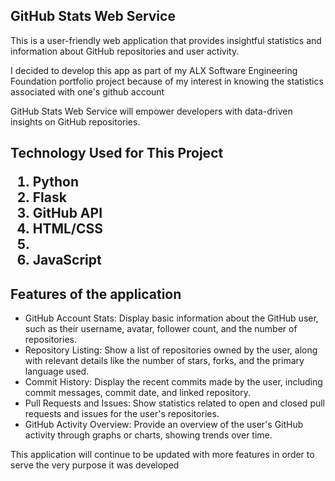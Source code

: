 <h2>GitHub Stats Web Service</h2>

<p>This is a user-friendly web application that provides insightful statistics and information about GitHub repositories and user activity.</p>
<p>I decided to develop this app as part of my ALX Software Engineering Foundation portfolio project because of my interest in knowing the statistics associated with one's github account</p>
<p>GitHub Stats Web Service will empower developers with data-driven insights on GitHub repositories.</p>

<h2>Technology Used for This Project</p>
<ol>
<li>Python</li>
<li>Flask</li>
<li>GitHub API</li>
<li>HTML/CSS<li>
<li>JavaScript</li>
</ol>

<h2>Features of the application</h2>
<ul>
<li>GitHub Account Stats: Display basic information about the GitHub user, such as their username, avatar, follower count, and the number of repositories.</li>
<li>Repository Listing: Show a list of repositories owned by the user, along with relevant details like the number of stars, forks, and the primary language used.</li>
<li>Commit History: Display the recent commits made by the user, including commit messages, commit date, and linked repository.</li>
<li>Pull Requests and Issues: Show statistics related to open and closed pull requests and issues for the user's repositories.</li>
<li>GitHub Activity Overview: Provide an overview of the user's GitHub activity through graphs or charts, showing trends over time.</li>
</ul>

<p>This application will continue to be updated with more features in order to serve the very purpose it was developed</p>


